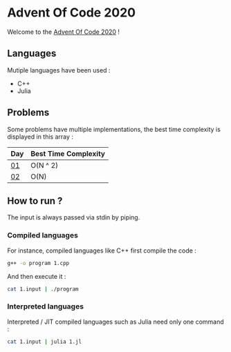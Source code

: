 # Advent Of Code 2020
Welcome to the [Advent Of Code 2020](https://adventofcode.com/) !

## Languages
Mutiple languages have been used :

- C++
- Julia

## Problems
Some problems have multiple implementations, the best time complexity is displayed in this array :

| Day | Best Time Complexity |
| --- | -------------------- |
| [01](src/1.jl) | O(N ^ 2) |
| [02](src/2.jl) | O(N) |

## How to run ?
The input is always passed via stdin by piping.

### Compiled languages
For instance, compiled languages like C++ first compile the code :

```sh
g++ -o program 1.cpp
```

And then execute it :

```sh
cat 1.input | ./program
```

### Interpreted languages
Interpreted / JIT compiled languages such as Julia need only one command :

```sh
cat 1.input | julia 1.jl
```
